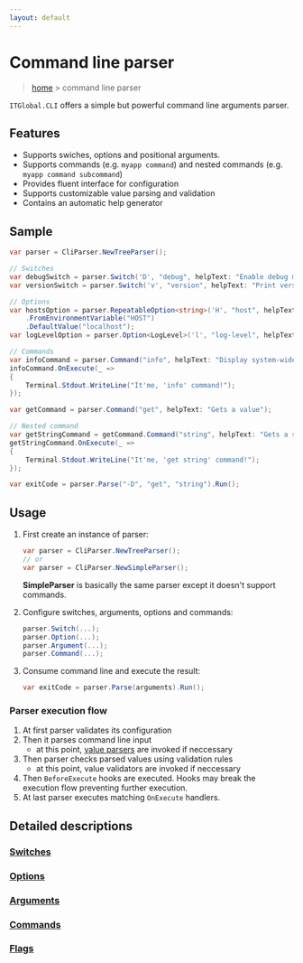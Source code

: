 ```yaml
---
layout: default
---
```

# Command line parser

> [home](..) > command line parser

`ITGlobal.CLI` offers a simple but powerful command line arguments parser.

## Features

* Supports swiches, options and positional arguments.
* Supports commands (e.g. `myapp command`) and nested commands (e.g. `myapp command subcommand`)
* Provides fluent interface for configuration
* Supports customizable value parsing and validation
* Contains an automatic help generator

## Sample

```csharp
var parser = CliParser.NewTreeParser();

// Switches
var debugSwitch = parser.Switch('D', "debug", helpText: "Enable debug mode");
var versionSwitch = parser.Switch('v', "version", helpText: "Print version information and quit");

// Options
var hostsOption = parser.RepeatableOption<string>('H', "host", helpText: "Host name")
    .FromEnvironmentVariable("HOST")
    .DefaultValue("localhost");
var logLevelOption = parser.Option<LogLevel>('l', "log-level", helpText: "Set the logging level");

// Commands
var infoCommand = parser.Command("info", helpText: "Display system-wide information");
infoCommand.OnExecute(_ =>
{
    Terminal.Stdout.WriteLine("It'me, 'info' command!");
});

var getCommand = parser.Command("get", helpText: "Gets a value");

// Nested command
var getStringCommand = getCommand.Command("string", helpText: "Gets a string value");
getStringCommand.OnExecute(_ =>
{
    Terminal.Stdout.WriteLine("It'me, 'get string' command!");
});

var exitCode = parser.Parse("-D", "get", "string").Run();
```

## Usage

1. First create an instance of parser:

   ```csharp
   var parser = CliParser.NewTreeParser();
   // or
   var parser = CliParser.NewSimpleParser();
   ```

   **SimpleParser** is basically the same parser except it doesn't support commands.

2. Configure switches, arguments, options and commands:

   ```csharp
   parser.Switch(...);
   parser.Option(...);
   parser.Argument(...);
   parser.Command(...);
   ```

3. Consume command line and execute the result:

   ```csharp
   var exitCode = parser.Parse(arguments).Run();
   ```

### Parser execution flow

1. At first parser validates its configuration
2. Then it parses command line input
   * at this point, [value parsers](value-parser) are invoked if neccessary
3. Then parser checks parsed values using validation rules
   * at this point, value validators are invoked if neccessary
4. Then `BeforeExecute` hooks are executed. Hooks may break the execution flow preventing further execution.
5. At last parser executes matching `OnExecute` handlers.

## Detailed descriptions

### [Switches](switches)

### [Options](options)

### [Arguments](arguments)

### [Commands](commands)

### [Flags](flags)
